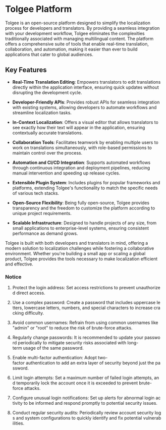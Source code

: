 # Tolgee Platform

Tolgee is an open-source platform designed to simplify the localization process for developers and translators. By providing a seamless integration with your development workflow, Tolgee eliminates the complexities traditionally associated with managing multilingual content. The platform offers a comprehensive suite of tools that enable real-time translation, collaboration, and automation, making it easier than ever to build applications that cater to global audiences.

## Key Features

- **Real-Time Translation Editing**: Empowers translators to edit translations directly within the application interface, ensuring quick updates without disrupting the development cycle.
  
- **Developer-Friendly APIs**: Provides robust APIs for seamless integration with existing systems, allowing developers to automate workflows and streamline localization tasks.

- **In-Context Localization**: Offers a visual editor that allows translators to see exactly how their text will appear in the application, ensuring contextually accurate translations.

- **Collaboration Tools**: Facilitates teamwork by enabling multiple users to work on translations simultaneously, with role-based permissions to maintain control over the process.

- **Automation and CI/CD Integration**: Supports automated workflows through continuous integration and deployment pipelines, reducing manual intervention and speeding up release cycles.

- **Extensible Plugin System**: Includes plugins for popular frameworks and platforms, extending Tolgee's functionality to match the specific needs of various tech stacks.

- **Open-Source Flexibility**: Being fully open-source, Tolgee provides transparency and the freedom to customize the platform according to unique project requirements.

- **Scalable Infrastructure**: Designed to handle projects of any size, from small applications to enterprise-level systems, ensuring consistent performance as demand grows.

Tolgee is built with both developers and translators in mind, offering a modern solution to localization challenges while fostering a collaborative environment. Whether you're building a small app or scaling a global product, Tolgee provides the tools necessary to make localization efficient and effective.

### Notice

1.  Protect the login address: Set access restrictions to prevent unauthorized direct access.
    
2.  Use a complex password: Create a password that includes uppercase letters, lowercase letters, numbers, and special characters to increase cracking difficulty.
    
3.  Avoid common usernames: Refrain from using common usernames like "admin" or "root" to reduce the risk of brute-force attacks.
    
4.  Regularly change passwords: It is recommended to update your password periodically to mitigate security risks associated with long-term usage of the same password.
    
5.  Enable multi-factor authentication: Adopt two-factor authentication to add an extra layer of security beyond just the password.
    
6.  Limit login attempts: Set a maximum number of failed login attempts, and temporarily lock the account once it is exceeded to prevent brute-force attacks.
    
7.  Configure unusual login notifications: Set up alerts for abnormal login activity to be informed and respond promptly to potential security issues.
    
8.  Conduct regular security audits: Periodically review account security logs and system configurations to quickly identify and fix potential vulnerabilities.
        
